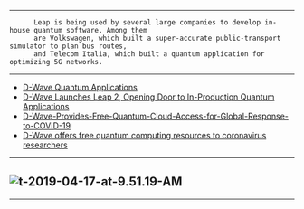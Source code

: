 ------------------

          Leap is being used by several large companies to develop in-house quantum software. Among them 
          are Volkswagen, which built a super-accurate public-transport simulator to plan bus routes, 
          and Telecom Italia, which built a quantum application for optimizing 5G networks.

---------------

- [D-Wave Quantum Applications](https://www.dwavesys.com/applications)
- [D-Wave Launches Leap 2, Opening Door to In-Production Quantum Applications](https://www.dwavesys.com/press-releases/d-wave-launches-leap-2-opening-door-production-quantum-applications)
- [D-Wave-Provides-Free-Quantum-Cloud-Access-for-Global-Response-to-COVID-19](https://www.quantaneo.com/D-Wave-Provides-Free-Quantum-Cloud-Access-for-Global-Response-to-COVID-19_a473.html)
- [D-Wave offers free quantum computing resources to coronavirus researchers](https://siliconangle.com/2020/03/31/d-wave-offers-free-quantum-computing-resources-coronavirus-researchers/)

-------------

![t-2019-04-17-at-9.51.19-AM](https://www.nextbigfuture.com/wp-content/uploads/2019/04/Screen-Shot-2019-04-17-at-9.51.19-AM.jpg)
-------------
-------------

